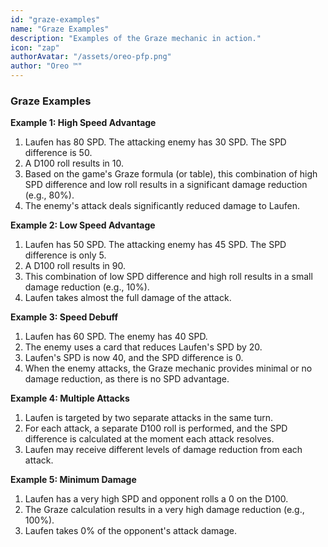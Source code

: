 ```yaml
---
id: "graze-examples"
name: "Graze Examples"
description: "Examples of the Graze mechanic in action."
icon: "zap"
authorAvatar: "/assets/oreo-pfp.png"
author: "Oreo ™️"
---
```


### Graze Examples

**Example 1: High Speed Advantage**

1.  Laufen has 80 SPD. The attacking enemy has 30 SPD. The SPD difference is 50.
2.  A D100 roll results in 10.
3.  Based on the game's Graze formula (or table), this combination of high SPD difference and low roll results in a significant damage reduction (e.g., 80%).
4.  The enemy's attack deals significantly reduced damage to Laufen.

**Example 2: Low Speed Advantage**

1.  Laufen has 50 SPD. The attacking enemy has 45 SPD. The SPD difference is only 5.
2.  A D100 roll results in 90.
3.  This combination of low SPD difference and high roll results in a small damage reduction (e.g., 10%).
4.  Laufen takes almost the full damage of the attack.

**Example 3: Speed Debuff**

1.  Laufen has 60 SPD. The enemy has 40 SPD.
2.  The enemy uses a card that reduces Laufen's SPD by 20.
3.  Laufen's SPD is now 40, and the SPD difference is 0.
4.  When the enemy attacks, the Graze mechanic provides minimal or no damage reduction, as there is no SPD advantage.

**Example 4: Multiple Attacks**

1.  Laufen is targeted by two separate attacks in the same turn.
2.  For each attack, a separate D100 roll is performed, and the SPD difference is calculated at the moment each attack resolves.
3.  Laufen may receive different levels of damage reduction from each attack.

**Example 5: Minimum Damage**

1.  Laufen has a very high SPD and opponent rolls a 0 on the D100.
2.  The Graze calculation results in a very high damage reduction (e.g., 100%).
3.  Laufen takes 0% of the opponent's attack damage. 